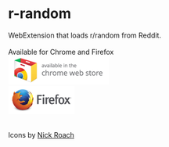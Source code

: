 # r-random
WebExtension that loads r/random from Reddit.  
&nbsp;  
Available for Chrome and Firefox
&nbsp;  
[![Chrome Web Store](https://raw.githubusercontent.com/loganmarchione/r-random/master/icon_chrome_web_store.png)](https://chrome.google.com/webstore/detail/rrandom/gmhndeomijimbcjiooflbeegglaahcgi/)
&nbsp;  
[![Mozilla Add-Ons](https://raw.githubusercontent.com/loganmarchione/r-random/master/icon_firefox_amo.png)](https://addons.mozilla.org/en-US/firefox/addon/r-random/)

&nbsp;  
Icons by [Nick Roach](https://www.iconfinder.com/icons/1055072/dice_die_icon)

